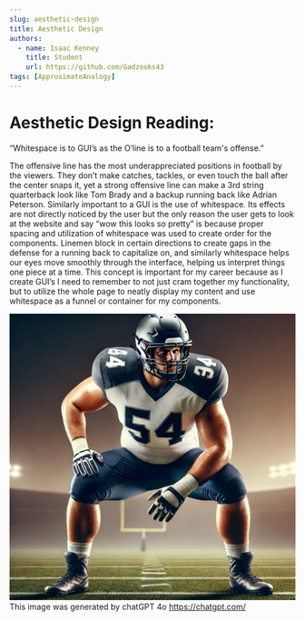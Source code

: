 ```yaml
---
slug: aesthetic-design
title: Aesthetic Design
authors:
  - name: Isaac Kenney
    title: Student
    url: https://github.com/Gadzooks43
tags: [ApproximateAnalogy]
---
```

# Aesthetic Design Reading:

“Whitespace is to GUI’s as the O’line is to a football team's offense.”

The offensive line has the most underappreciated positions in football by the viewers. They don’t make catches, tackles, or even touch the ball after the center snaps it, yet a strong offensive line can make a 3rd string quarterback look like Tom Brady and a backup running back like Adrian Peterson. Similarly important to a GUI is the use of whitespace. Its effects are not directly noticed by the user but the only reason the user gets to look at the website and say “wow this looks so pretty” is because proper spacing and utilization of whitespace was used to create order for the components. Linemen block in certain directions to create gaps in the defense for a running back to capitalize on, and similarly whitespace helps our eyes move smoothly through the interface, helping us interpret things one piece at a time. This concept is important for my career because as I create GUI’s I need to remember to not just cram together my functionality, but to utilize the whole page to neatly display my content and use whitespace as a funnel or container for my components.

![photo](content/blog/offensive_lineman.webp)
This image was generated by chatGPT 4o
https://chatgpt.com/ 
